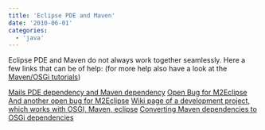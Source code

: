 ```yaml
---
title: 'Eclipse PDE and Maven'
date: '2010-06-01'
categories:
  - 'java'
---
```


Eclipse PDE and Maven do not always work together seamlessly. Here a few links that can be of help: (for more help also have a look at the [Maven/OSGi tutorials](http://nexnet.wordpress.com/2010/05/26/java-modularity-tutorials-osgi-declarative-services-and-maven/))

[Mails PDE dependency and Maven dependency](http://archive.m2eclipse.codehaus.org/lists/user@m2eclipse.codehaus.org/msg/2bb467fc0806040313t4e153bb4m468f0058f5648460@mail.gmail.com) [Open Bug for M2Eclipse](https://issues.sonatype.org/browse/MNGECLIPSE-619) [And another open bug for M2Eclipse](https://issues.sonatype.org/browse/MNGECLIPSE-106) [Wiki page of a development project, which works with OSGI, Maven, eclipse](http://www.openanzo.org/projects/openanzo/wiki/DependencyManagement) [Converting Maven dependencies to OSGi dependencies](http://rajakannappan.blogspot.com/2010/02/eclipse-rcp-converting-dependencies-to.html)
